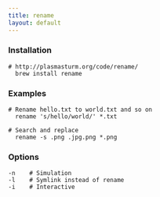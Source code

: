 ```yaml
---
title: rename
layout: default
---
```


### Installation

    # http://plasmasturm.org/code/rename/
      brew install rename

### Examples

    # Rename hello.txt to world.txt and so on
      rename 's/hello/world/' *.txt

    # Search and replace
      rename -s .png .jpg.png *.png
      

### Options

    -n    # Simulation
    -l    # Symlink instead of rename
    -i    # Interactive

